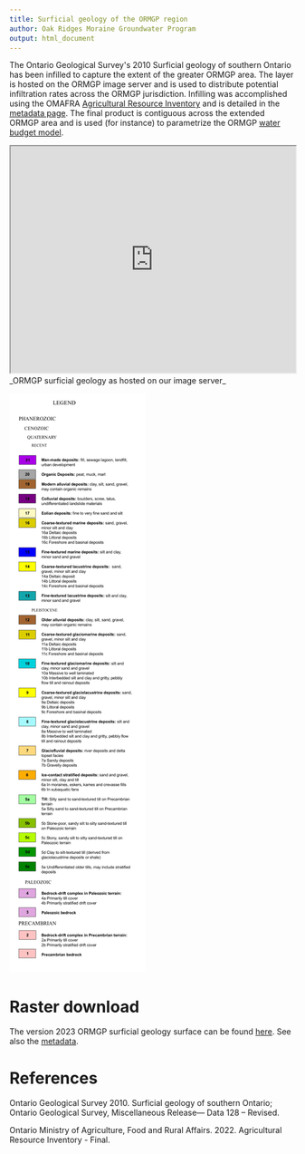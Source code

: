 ```yaml
---
title: Surficial geology of the ORMGP region
author: Oak Ridges Moraine Groundwater Program
output: html_document
---
```




The Ontario Geological Survey's 2010 Surficial geology of southern Ontario has been infilled to capture the extent of the greater ORMGP area. The layer is hosted on the ORMGP image server and is used to distribute potential infiltration rates across the ORMGP jurisdiction. Infilling was accomplished using the OMAFRA [Agricultural Resource Inventory](https://www.arcgis.com/home/item.html?id=cf961d62ee1345c7b191808c9d60a4d7) and is detailed in the [metadata page](/metadata/surfaces/surficial_geology.html). The final product is contiguous across the extended ORMGP area and is used (for instance) to parametrize the ORMGP [water budget model](/interpolants/modelling/waterbudgetmodel.html#land-use-and-surficial-geology).

<iframe src="https://golang.oakridgeswater.ca/pages/surfgeo23.html" width="100%" height="400" scrolling="no" allowfullscreen></iframe>
_ORMGP surficial geology as hosted on our image server_

<br>

![](fig/surficial_geology_legend_p26-legend.png)



# Raster download

The version 2023 ORMGP surficial geology surface can be found [here](https://www.dropbox.com/scl/fi/zpjn8v71eamaoixlnr9f1/surfgeo23.tif?rlkey=wx7w80qz6efeh19pxitu8uefk&st=5o41wvz6&dl=1). See also the [metadata](/metadata/surfaces/surficial_geology.html).


# References

Ontario Geological Survey 2010. Surficial geology of southern Ontario; Ontario Geological Survey, Miscellaneous Release— Data 128 – Revised.

Ontario Ministry of Agriculture, Food and Rural Affairs. 2022. Agricultural Resource Inventory - Final.